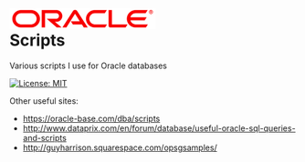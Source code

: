<img align="left" src="Images/ReadMe/Oracle.png" width="256px" >

# Scripts
Various scripts I use for Oracle databases

[![License: MIT](https://img.shields.io/badge/License-MIT-yellow.svg)](LICENSE "MIT License Copyright © 2017 Anthony Duguid")

Other useful sites: 

* https://oracle-base.com/dba/scripts 
* http://www.dataprix.com/en/forum/database/useful-oracle-sql-queries-and-scripts
* http://guyharrison.squarespace.com/opsgsamples/
